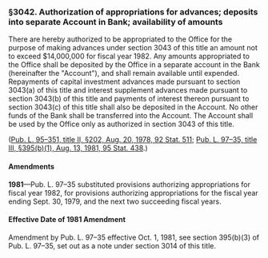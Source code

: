 ### §3042. Authorization of appropriations for advances; deposits into separate Account in Bank; availability of amounts ###

There are hereby authorized to be appropriated to the Office for the purpose of making advances under section 3043 of this title an amount not to exceed $14,000,000 for fiscal year 1982. Any amounts appropriated to the Office shall be deposited by the Office in a separate account in the Bank (hereinafter the "Account"), and shall remain available until expended. Repayments of capital investment advances made pursuant to section 3043(a) of this title and interest supplement advances made pursuant to section 3043(b) of this title and payments of interest thereon pursuant to section 3043(c) of this title shall also be deposited in the Account. No other funds of the Bank shall be transferred into the Account. The Account shall be used by the Office only as authorized in section 3043 of this title.

([Pub. L. 95–351, title II, §202, Aug. 20, 1978, 92 Stat. 511](/statviewer.htm?volume=92&page=511); [Pub. L. 97–35, title III, §395(b)(1), Aug. 13, 1981, 95 Stat. 438](/statviewer.htm?volume=95&page=438).)

#### Amendments ####

**1981**—Pub. L. 97–35 substituted provisions authorizing appropriations for fiscal year 1982, for provisions authorizing appropriations for the fiscal year ending Sept. 30, 1979, and the next two succeeding fiscal years.

#### Effective Date of 1981 Amendment ####

Amendment by Pub. L. 97–35 effective Oct. 1, 1981, see section 395(b)(3) of Pub. L. 97–35, set out as a note under section 3014 of this title.